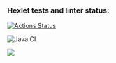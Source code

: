 ### Hexlet tests and linter status:
[![Actions Status](https://github.com/nik2704/java-project-lvl3/workflows/hexlet-check/badge.svg)](https://github.com/nik2704/java-project-lvl3/actions)

![Java CI](https://github.com/nik2704/java-project-lvl2/actions/workflows/blank.yml/badge.svg)

<a href="https://codeclimate.com/github/nik2704/java-project-lvl3/maintainability"><img src="https://api.codeclimate.com/v1/badges/afb66a0d8d00ae36edc0/maintainability" /></a>

[//]: # (<a href="https://codeclimate.com/github/nik2704/java-project-lvl3/test_coverage"><img src="https://api.codeclimate.com/v1/badges/afb66a0d8d00ae36edc0/test_coverage" /></a>)

